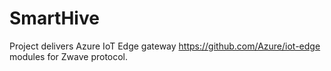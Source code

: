 # SmartHive
Project delivers Azure IoT Edge gateway https://github.com/Azure/iot-edge modules for Zwave protocol.
